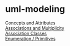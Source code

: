# uml-modeling

[Concepts and Attributes](./2-concepts-attributes/)  
[Associations and Multiplicity](./3-associations-multiplicity/)  
[Association Classes](./4-association-classes/)  
[Enumeration / Primitives](./4-association-classes/)  
